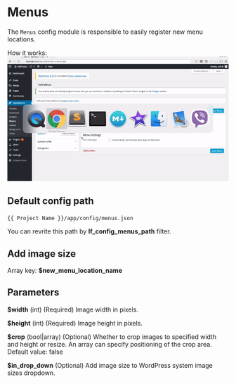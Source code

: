 Menus
===

The `Menus` config module is responsible to easily register new menu locations. 

How it works: ![Actions](images/menus.gif)

Default config path
---
`{{ Project Name }}/app/config/menus.json`

You can revrite this path by __lf\_config\_menus\_path__ filter.

Add image size
---
Array key: 
**$new_menu_location_name**

Parameters
---

**$width**
(int) (Required) Image width in pixels.
    
**$height**
(int) (Required) Image height in pixels.
    
**$crop**
(bool|array) (Optional) Whether to crop images to specified width and height or resize. An array can specify positioning of the crop area.
Default value: false

**$in\_drop\_down** (Optional) Add image size to WordPress system image sizes dropdown.